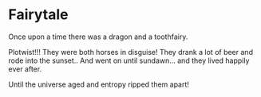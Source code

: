 # Fairytale

Once upon a time there was a dragon and a toothfairy.

Plotwist!!! They were both horses in disguise!
They drank a lot of beer and rode into the sunset..
And went on until sundawn...
and they lived happily ever after.

Until the universe aged and entropy ripped them apart!
